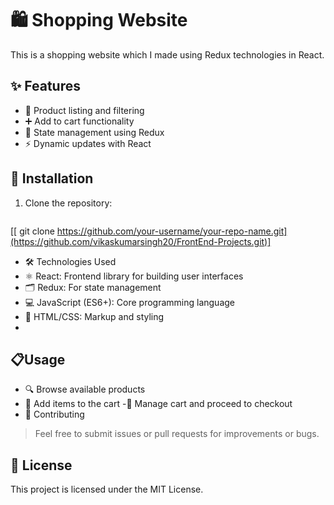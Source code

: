 # 🛍️ Shopping Website

This is a shopping website which I made using Redux technologies in React.

## ✨ Features

- 🛒 Product listing and filtering
- ➕ Add to cart functionality
- 🔄 State management using Redux
- ⚡ Dynamic updates with React

## 🚀 Installation

1. Clone the repository:
   ```bash
  [[ git clone https://github.com/your-username/your-repo-name.git](https://github.com/vikaskumarsingh20/FrontEnd-Projects.git)]
- 🛠️ Technologies Used
- ⚛️ React: Frontend library for building user interfaces
- 🗂️ Redux: For state management
- 💻 JavaScript (ES6+): Core programming language
- 🎨 HTML/CSS: Markup and styling
- 
## 📋Usage
- 🔍 Browse available products
- 🛒 Add items to the cart
-📝 Manage cart and proceed to checkout
- 🤝 Contributing
> Feel free to submit issues or pull requests for improvements or bugs.

## 📜 License
This project is licensed under the MIT License.
